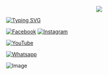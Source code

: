 ## <h3 align="center">

  <p align="center"><img src="https://img.shields.io/badge/WELCOME%20TO -SARDAR RDX BOT-green?colorA=%23ff0000&colorB=%23017e40&style=flat-square">  

</h3>

[![Typing SVG](https://readme-typing-svg.herokuapp.com?font=Neuton&font-weight=bold&size=20&color=FFFF00&background=FF0000&center=true&vCenter=true&width=400&height=60&lines=HELLO+FRIENDS+I'M+FADEBAZ+SARDAR+RDX+😈+🤞;THE+RDX+PROJECT;RDX+FCA+BOT;THANKYOU+FOR+USING+RDX+PROJECT&border=20px+solid+000000&speed=100)](https://git.io/typing-svg)

[![Facebook](https://img.shields.io/badge/Facebook-blue?style=for-the-badge&logo=facebook)](https://www.facebook.com/profile.php?id=100009012838085)
[![Instagram](https://img.shields.io/badge/Instagram-pink?style=for-the-badge&logo=instagram)](😃)

[![YouTube](https://img.shields.io/badge/YouTube-red?style=for-the-badge&logo=YouTube)](https://youtube.com/@rdx-bot-zone?si=07glyrc8s-lSIkK8)


[![Whatsapp](https://img.shields.io/badge/whatsapp-green?style=for-the-badge&logo=whatsapp)](https://wa.me/qr/Q65AI7L4ZOBFO1)

![Image](https://i.imgur.com/yr1YUuj.jpeg)
